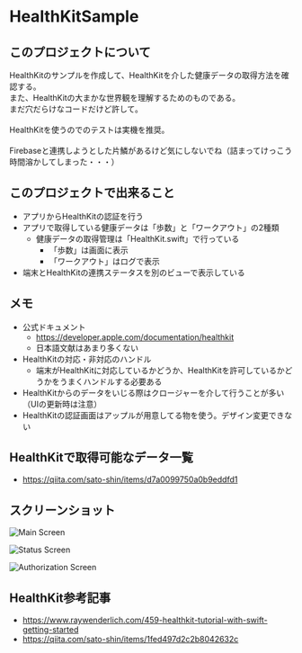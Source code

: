 # HealthKitSample

## このプロジェクトについて

HealthKitのサンプルを作成して、HealthKitを介した健康データの取得方法を確認する。<br>
また、HealthKitの大まかな世界観を理解するためのものである。<br>
まだ穴だらけなコードだけど許して。<br><br>
HealthKitを使うのでのテストは実機を推奨。<br><br>
Firebaseと連携しようとした片鱗があるけど気にしないでね（詰まってけっこう時間溶かしてしまった・・・）

## このプロジェクトで出来ること

- アプリからHealthKitの認証を行う
- アプリで取得している健康データは「歩数」と「ワークアウト」の2種類
    - 健康データの取得管理は「HealthKit.swift」で行っている
        - 「歩数」は画面に表示
        - 「ワークアウト」はログで表示
- 端末とHealthKitの連携ステータスを別のビューで表示している 

## メモ

- 公式ドキュメント
    - https://developer.apple.com/documentation/healthkit
    - 日本語文献はあまり多くない
- HealthKitの対応・非対応のハンドル
    - 端末がHealthKitに対応しているかどうか、HealthKitを許可しているかどうかをうまくハンドルする必要ある
- HealthKitからのデータをいじる際はクロージャーを介して行うことが多い（UIの更新時は注意）
- HealthKitの認証画面はアップルが用意してる物を使う。デザイン変更できない

## HealthKitで取得可能なデータ一覧

- https://qiita.com/sato-shin/items/d7a0099750a0b9eddfd1

## スクリーンショット 

![Main Screen](https://github.com/seiyamaeda/garage/blob/master/screenshots/IMG_1422.jpg "Main Screen")

![Status Screen](https://github.com/seiyamaeda/garage/blob/master/screenshots/IMG_1423.jpg "Status Screen")

![Authorization Screen](https://github.com/seiyamaeda/garage/blob/master/screenshots/Simulator%20Screen%20Shot%20-%20iPhone%208%20-%202019-12-19%20at%2015.45.50.png "Authorization Screen")

## HealthKit参考記事

- https://www.raywenderlich.com/459-healthkit-tutorial-with-swift-getting-started
- https://qiita.com/sato-shin/items/1fed497d2c2b8042632c
